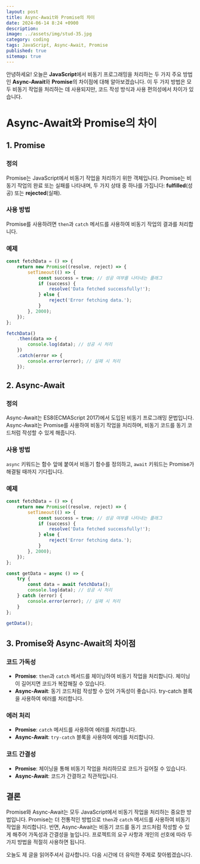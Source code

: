 ```yaml
---
layout: post
title: Async-Await와 Promise의 차이
date: 2024-06-14 8:24 +0900
description: 
image: ../assets/img/stud-35.jpg
category: coding
tags: JavaScript, Async-Await, Promise
published: true
sitemap: true
---
```


안녕하세요! 오늘은 **JavaScript**에서 비동기 프로그래밍을 처리하는 두 가지 주요 방법인 **Async-Await**와 **Promise**의 차이점에 대해 알아보겠습니다. 이 두 가지 방법은 모두 비동기 작업을 처리하는 데 사용되지만, 코드 작성 방식과 사용 편의성에서 차이가 있습니다.

# Async-Await와 Promise의 차이

## 1. Promise

### 정의

Promise는 JavaScript에서 비동기 작업을 처리하기 위한 객체입니다. Promise는 비동기 작업의 완료 또는 실패를 나타내며, 두 가지 상태 중 하나를 가집니다: **fulfilled**(성공) 또는 **rejected**(실패).

### 사용 방법

Promise를 사용하려면 `then`과 `catch` 메서드를 사용하여 비동기 작업의 결과를 처리합니다.

### 예제

```javascript
const fetchData = () => {
    return new Promise((resolve, reject) => {
        setTimeout(() => {
            const success = true; // 성공 여부를 나타내는 플래그
            if (success) {
                resolve('Data fetched successfully!');
            } else {
                reject('Error fetching data.');
            }
        }, 2000);
    });
};

fetchData()
    .then(data => {
        console.log(data); // 성공 시 처리
    })
    .catch(error => {
        console.error(error); // 실패 시 처리
    });
```

## 2. Async-Await

### 정의

Async-Await는 ES8(ECMAScript 2017)에서 도입된 비동기 프로그래밍 문법입니다. Async-Await는 Promise를 사용하여 비동기 작업을 처리하며, 비동기 코드를 동기 코드처럼 작성할 수 있게 해줍니다.

### 사용 방법

`async` 키워드는 함수 앞에 붙여서 비동기 함수를 정의하고, `await` 키워드는 Promise가 해결될 때까지 기다립니다.

### 예제

```javascript
const fetchData = () => {
    return new Promise((resolve, reject) => {
        setTimeout(() => {
            const success = true; // 성공 여부를 나타내는 플래그
            if (success) {
                resolve('Data fetched successfully!');
            } else {
                reject('Error fetching data.');
            }
        }, 2000);
    });
};

const getData = async () => {
    try {
        const data = await fetchData();
        console.log(data); // 성공 시 처리
    } catch (error) {
        console.error(error); // 실패 시 처리
    }
};

getData();
```

## 3. Promise와 Async-Await의 차이점

### 코드 가독성

- **Promise**: `then`과 `catch` 메서드를 체이닝하여 비동기 작업을 처리합니다. 체이닝이 길어지면 코드가 복잡해질 수 있습니다.
- **Async-Await**: 동기 코드처럼 작성할 수 있어 가독성이 좋습니다. try-catch 블록을 사용하여 에러를 처리합니다.

### 에러 처리

- **Promise**: `catch` 메서드를 사용하여 에러를 처리합니다.
- **Async-Await**: `try-catch` 블록을 사용하여 에러를 처리합니다.

### 코드 간결성

- **Promise**: 체이닝을 통해 비동기 작업을 처리하므로 코드가 길어질 수 있습니다.
- **Async-Await**: 코드가 간결하고 직관적입니다.

## 결론

Promise와 Async-Await는 모두 JavaScript에서 비동기 작업을 처리하는 중요한 방법입니다. Promise는 더 전통적인 방법으로 `then`과 `catch` 메서드를 사용하여 비동기 작업을 처리합니다. 반면, Async-Await는 비동기 코드를 동기 코드처럼 작성할 수 있게 해주어 가독성과 간결성을 높입니다. 프로젝트의 요구 사항과 개인의 선호에 따라 두 가지 방법을 적절히 사용하면 됩니다.

오늘도 제 글을 읽어주셔서 감사합니다. 다음 시간에 더 유익한 주제로 찾아뵙겠습니다.
